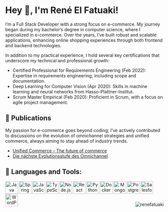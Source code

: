 # Hey 👋, I'm René El Fatuaki!

I’m a Full Stack Developer with a strong focus on e-commerce. My journey began during my bachelor’s degree in computer science, where I specialized in e-commerce. Over the years, I’ve built robust and scalable applications, enhancing online shopping experiences through both frontend and backend technologies.

In addition to my practical experience, I hold several key certifications that underscore my technical and professional growth:

* Certified Professional for Requirements Engineering (Feb 2022): Expertise in requirements engineering, including scope and documentation.
* Deep Learning for Computer Vision (Apr 2020): Skills in machine learning and neural networks from Hasso-Plattner-Institut.
* Scrum Master Empirical (Feb 2020): Proficient in Scrum, with a focus on agile project management.

## 📝 Publications
My passion for e-commerce goes beyond coding; I’ve actively contributed to discussions on the evolution of omnichannel strategies and unified commerce, always aiming to stay ahead of industry trends.
* [Unified Commerce – The future of commerce](https://www.adesso.de/en/news/blog/blog-detail-page_108160.jsp)
* [Die nächste Evolutionsstufe des Omnichannel](https://www.marketing-boerse.de/fachartikel/details/2245-unified-commerce-die-naechste-evolutionsstufe-des-omnichannel/188008)

## 🔨 Languages and Tools:

<div align="center">
  <a href="https://www.java.com" target="_blank">
      <img align="left" height="40" src='https://cdn.jsdelivr.net/gh/devicons/devicon@latest/icons/java/java-original.svg' alt="Java">
  </a>
  <a href="https://spring.io" target="_blank">
      <img align="left" height="40" src='https://cdn.jsdelivr.net/gh/devicons/devicon@latest/icons/spring/spring-original.svg' alt="Spring">
  </a>
  <a href="https://developer.mozilla.org/en-US/docs/Web/JavaScript" target="_blank">
      <img align="left" height="40" src='https://cdn.jsdelivr.net/gh/devicons/devicon@latest/icons/javascript/javascript-original.svg' alt="JavaScript">
  </a>
  <a href="https://www.typescriptlang.org" target="_blank">
      <img align="left" height="40" src='https://cdn.jsdelivr.net/gh/devicons/devicon@latest/icons/typescript/typescript-original.svg' alt="TypeScript">
  </a>
  <a href="https://nodejs.org" target="_blank">
      <img align="left" height="40" src='https://cdn.jsdelivr.net/gh/devicons/devicon@latest/icons/nodejs/nodejs-original.svg' alt="Node.js">
  </a>
  <a href="https://react.dev" target="_blank">
      <img align="left" height="40" src='https://cdn.jsdelivr.net/gh/devicons/devicon@latest/icons/react/react-original.svg' alt="React">
  </a>
  <a href="https://www.python.org" target="_blank">
      <img align="left" height="40" src='https://cdn.jsdelivr.net/gh/devicons/devicon@latest/icons/python/python-original.svg' alt="Python">
  </a>
  <a href="https://www.docker.com" target="_blank">
      <img align="left" height="40" src='https://cdn.jsdelivr.net/gh/devicons/devicon@latest/icons/docker/docker-original-wordmark.svg' alt="Docker">
  </a>
  <a href="https://www.mongodb.com" target="_blank">
      <img align="left" height="40" src='https://cdn.jsdelivr.net/gh/devicons/devicon@latest/icons/mongodb/mongodb-original.svg' alt="MongoDB">
  </a>
  <a href="https://www.postgresql.org" target="_blank">
      <img align="left" height="40" src='https://cdn.jsdelivr.net/gh/devicons/devicon@latest/icons/postgresql/postgresql-plain.svg' alt="PostgreSQL">
  </a>
  <a href="https://www.salesforce.com" target="_blank">
      <img align="left" height="40" src='https://cdn.jsdelivr.net/gh/devicons/devicon@latest/icons/salesforce/salesforce-original.svg' alt="Salesforce">
  </a>
  <a href="https://wordpress.org" target="_blank">
      <img align="left" height="40" src='https://cdn.jsdelivr.net/gh/devicons/devicon@latest/icons/wordpress/wordpress-plain.svg' alt="WordPress">
  </a>
</div>

<br><br><br>
<p align="right"><img src="https://komarev.com/ghpvc/?username=renefatuaki" alt="renefatuaki"/></p>
